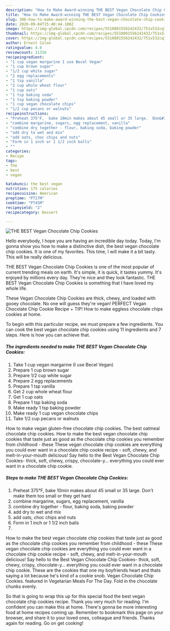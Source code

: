 ```yaml
---
description: "How to Make Award-winning THE BEST Vegan Chocolate Chip Cookies"
title: "How to Make Award-winning THE BEST Vegan Chocolate Chip Cookies"
slug: 306-how-to-make-award-winning-the-best-vegan-chocolate-chip-cookies
date: 2020-09-04T15:40:44.100Z
image: https://img-global.cpcdn.com/recipes/5510801556242432/751x532cq70/the-best-vegan-chocolate-chip-cookies-recipe-main-photo.jpg
thumbnail: https://img-global.cpcdn.com/recipes/5510801556242432/751x532cq70/the-best-vegan-chocolate-chip-cookies-recipe-main-photo.jpg
cover: https://img-global.cpcdn.com/recipes/5510801556242432/751x532cq70/the-best-vegan-chocolate-chip-cookies-recipe-main-photo.jpg
author: Ernest Colon
ratingvalue: 4.6
reviewcount: 11316
recipeingredient:
- "1 cup vegan margarine I use Becel Vegan"
- "1 cup brown sugar"
- "1/2 cup white sugar"
- "2 egg replacements"
- "1 tsp vanilla"
- "2 cup whole wheat flour"
- "1 cup oats"
- "1 tsp baking soda"
- "1 tsp baking powder"
- "1 cup vegan chocolate chips"
- "1/2 cup pecans or walnuts"
recipeinstructions:
- "Preheat 375°F,  bake 10min makes about 45 small or 35 large.  Don&#39;t make them too small or they get hard"
- "combine margarine, sugars, egg replacement, vanilla"
- "combine dry together - flour, baking soda, baking powder"
- "add dry to wet and mix"
- "add oats, choc chips and nuts"
- "Form in 1 inch or 1 1/2 inch balls"
- ""
categories:
- Recipe
tags:
- the
- best
- vegan

katakunci: the best vegan 
nutrition: 175 calories
recipecuisine: American
preptime: "PT17M"
cooktime: "PT45M"
recipeyield: "2"
recipecategory: Dessert

---
```



![THE BEST Vegan Chocolate Chip Cookies](https://img-global.cpcdn.com/recipes/5510801556242432/751x532cq70/the-best-vegan-chocolate-chip-cookies-recipe-main-photo.jpg)

Hello everybody, I hope you are having an incredible day today. Today, I'm gonna show you how to make a distinctive dish, the best vegan chocolate chip cookies. It is one of my favorites. This time, I will make it a bit tasty. This will be really delicious.

THE BEST Vegan Chocolate Chip Cookies is one of the most popular of current trending meals on earth. It's simple, it is quick, it tastes yummy. It's enjoyed by millions every day. They're nice and they look fantastic. THE BEST Vegan Chocolate Chip Cookies is something that I have loved my whole life.

These Vegan Chocolate Chip Cookies are thick, chewy, and loaded with gooey chocolate. No one will guess they&#39;re vegan! PERFECT Vegan Chocolate Chip Cookie Recipe + TIP! How to make eggless chocolate chips cookies at home.


To begin with this particular recipe, we must prepare a few ingredients. You can cook the best vegan chocolate chip cookies using 11 ingredients and 7 steps. Here is how you can achieve that.

<!--inarticleads1-->

##### The ingredients needed to make THE BEST Vegan Chocolate Chip Cookies:

1. Take 1 cup vegan margarine (I use Becel Vegan)
1. Prepare 1 cup brown sugar
1. Prepare 1/2 cup white sugar
1. Prepare 2 egg replacements
1. Prepare 1 tsp vanilla
1. Get 2 cup whole wheat flour
1. Get 1 cup oats
1. Prepare 1 tsp baking soda
1. Make ready 1 tsp baking powder
1. Make ready 1 cup vegan chocolate chips
1. Take 1/2 cup pecans or walnuts


How to make vegan gluten-free chocolate chip cookies. The best oatmeal chocolate chip cookies. How to make the best vegan chocolate chip cookies that taste just as good as the chocolate chip cookies you remember from childhood - these These vegan chocolate chip cookies are everything you could ever want in a chocolate chip cookie recipe - soft, chewy, and melt-in-your-mouth delicious! Say hello to the Best Vegan Chocolate Chip Cookies- thick, soft, chewy, crispy, chocolate-y… everything you could ever want in a chocolate chip cookie. 

<!--inarticleads2-->

##### Steps to make THE BEST Vegan Chocolate Chip Cookies:

1. Preheat 375°F,  bake 10min makes about 45 small or 35 large.  Don&#39;t make them too small or they get hard
1. combine margarine, sugars, egg replacement, vanilla
1. combine dry together - flour, baking soda, baking powder
1. add dry to wet and mix
1. add oats, choc chips and nuts
1. Form in 1 inch or 1 1/2 inch balls
1. 


How to make the best vegan chocolate chip cookies that taste just as good as the chocolate chip cookies you remember from childhood - these These vegan chocolate chip cookies are everything you could ever want in a chocolate chip cookie recipe - soft, chewy, and melt-in-your-mouth delicious! Say hello to the Best Vegan Chocolate Chip Cookies- thick, soft, chewy, crispy, chocolate-y… everything you could ever want in a chocolate chip cookie. These are the cookies that one my boyfriends heart and thats saying a lot because he&#39;s kind of a cookie snob. Vegan Chocolate Chip Cookies. featured in Vegetarian Meals For The Day. Fold in the chocolate chunks evenly. 

So that is going to wrap this up for this special food the best vegan chocolate chip cookies recipe. Thank you very much for reading. I'm confident you can make this at home. There's gonna be more interesting food at home recipes coming up. Remember to bookmark this page on your browser, and share it to your loved ones, colleague and friends. Thanks again for reading. Go on get cooking!
